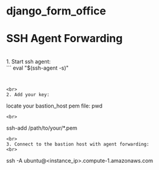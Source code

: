 # django_form_office

<h1>SSH Agent Forwarding</h1>
<br>
1. Start ssh agent:<br>
```
eval "$(ssh-agent -s)"

```


<br>
2. Add your key:
```
locate your bastion_host pem file: pwd
```
<br>
```
ssh-add /path/to/your/*.pem
```
<br>
3. Connect to the bastion host with agent forwarding:
<br>
```
ssh -A ubuntu@<instance_ip>.compute-1.amazonaws.com
```
